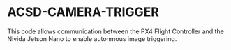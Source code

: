 # ACSD-CAMERA-TRIGGER
This code allows communication between the PX4 Flight Controller and the Nivida Jetson Nano to enable autonmous image triggering. 
